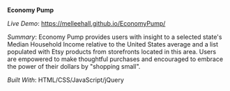 **Economy Pump**

*Live Demo*: https://melleehall.github.io/EconomyPump/

*Summary*: Economy Pump provides users with insight to a selected state's Median Household Income relative to the United States average and a list populated with Etsy products from storefronts located in this area. Users are empowered to make thoughtful purchases and encouraged to embrace the power of their dollars by "shopping small".

*Built With*: HTML/CSS/JavaScript/jQuery